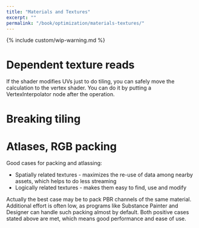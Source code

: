 ```yaml
---
title: "Materials and Textures"
excerpt: ""
permalink: "/book/optimization/materials-textures/"
---
```


{% include custom/wip-warning.md %}

# Dependent texture reads

If the shader modifies UVs just to do tiling, you can safely move the calculation to the vertex shader. You can do it by putting a VertexInterpolator node after the operation.

# Breaking tiling

# Atlases, RGB packing

Good cases for packing and atlassing:

* Spatially related textures - maximizes the re-use of data among nearby assets, which helps to do less streaming
* Logically related textures - makes them easy to find, use and modify

Actually the best case may be to pack PBR channels of the same material. Additional effort is often low, as programs like Substance Painter and Designer can handle such packing almost by default. Both positive cases stated above are met, which means good performance and ease of use.

